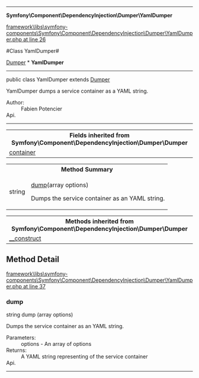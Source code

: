 

- - -

**Symfony\Component\DependencyInjection\Dumper\YamlDumper**


<a href="https://github.com/JeyDotC/Hirudo/blob/master/framework/libs/symfony-components/Symfony/Component/DependencyInjection/Dumper/YamlDumper.php#L26" >framework\libs\symfony-components\Symfony\Component\DependencyInjection\Dumper\YamlDumper.php at line 26</a>

#Class YamlDumper#

<a href="">Dumper</a>
    * **YamlDumper**




- - -

<p class="signature"><span class='k'>public  class</span> <span class='nx'>YamlDumper</span>
extends <a href="">Dumper</a>

</p>

<div class="comment" id="overview_description"><p>YamlDumper dumps a service container as a YAML string.</p></div>

<dl>
<dt>Author:</dt>
<dd>Fabien Potencier <fabien@symfony.com></dd>
<dt>Api.</dt>
</dl>


- - -

<table class="inherit">
<tr><th colspan="2">Fields inherited from Symfony\Component\DependencyInjection\Dumper\Dumper</th></tr>
<tr><td><a href="">container</a></td></tr></table>

<table id="summary_method">
<tr><th colspan="2">Method Summary</th></tr>
<tr>
<td><span class='k'></span> <span class='nx'>string</span></td>
<td class="description"><p class="name"><a href="#dump">dump</a>(array options)</p><p class="description">Dumps the service container as an YAML string.</p></td>
</tr>
</table>

<table class="inherit">
<tr><th colspan="2">Methods inherited from Symfony\Component\DependencyInjection\Dumper\Dumper</th></tr>
<tr><td><a href="">__construct</a></td></tr></table>

<h2 id="detail_method">Method Detail</h2>

<a href="https://github.com/JeyDotC/Hirudo/blob/master/framework/libs/symfony-components/Symfony/Component/DependencyInjection/Dumper/YamlDumper.php#L37" >framework\libs\symfony-components\Symfony\Component\DependencyInjection\Dumper\YamlDumper.php at line 37</a>

<h3 id="dump()">dump</h3>
<span class='k'></span> <span class='nx'>string</span> <span class='nf'>dump</span> (array options)

<div class="details">
<p>Dumps the service container as an YAML string.</p><dl>
<dt>Parameters:</dt>
<dd>options - An array of options</dd>
<dt>Returns:</dt>
<dd>A YAML string representing of the service container</dd>
<dt>Api.</dt>
</dl>

</div>

- - -

